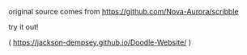 original source comes from https://github.com/Nova-Aurora/scribble

try it out! 

( https://jackson-dempsey.github.io/Doodle-Website/ )

